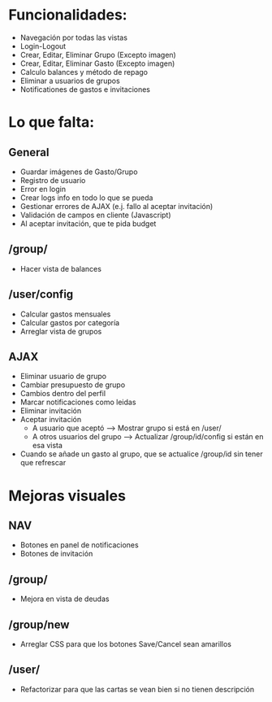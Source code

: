 # Funcionalidades:
- Navegación por todas las vistas
- Login-Logout
- Crear, Editar, Eliminar Grupo (Excepto imagen)
- Crear, Editar, Eliminar Gasto (Excepto imagen)
- Calculo balances y método de repago
- Eliminar a usuarios de grupos
- Notificationes de gastos e invitaciones


# Lo que falta:
## General
- Guardar imágenes de Gasto/Grupo
- Registro de usuario
- Error en login
- Crear logs info en todo lo que se pueda
- Gestionar errores de AJAX (e.j. fallo al aceptar invitación)
- Validación de campos en cliente (Javascript)
- Al aceptar invitación, que te pida budget

## /group/
- Hacer vista de balances

## /user/config
- Calcular gastos mensuales
- Calcular gastos por categoría
- Arreglar vista de grupos

## AJAX
- Eliminar usuario de grupo
- Cambiar presupuesto de grupo
- Cambios dentro del perfil
- Marcar notificaciones como leidas
- Eliminar invitación
- Aceptar invitación
  - A usuario que aceptó --> Mostrar grupo si está en /user/
  - A otros usuarios del grupo --> Actualizar /group/id/config si están en esa vista
- Cuando se añade un gasto al grupo, que se actualice /group/id sin tener que refrescar


# Mejoras visuales
## NAV
- Botones en panel de notificaciones
- Botones de invitación
  
## /group/
- Mejora en vista de deudas

## /group/new
- Arreglar CSS para que los botones Save/Cancel sean amarillos

## /user/
- Refactorizar para que las cartas se vean bien si no tienen descripción